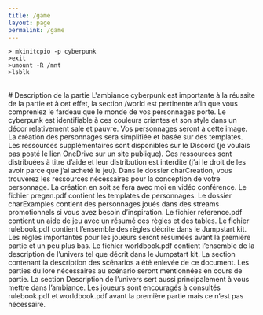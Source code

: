 ```yaml
---
title: /game
layout: page
permalink: /game
---
```


```
> mkinitcpio -p cyberpunk
>exit
>umount -R /mnt
>lsblk
```
<br />
# Description de la partie
L'ambiance cyberpunk est importante à la réussite de la partie et à cet effet, la section /world est pertinente afin que vous compreniez le fardeau que le monde de vos personnages porte. Le cyberpunk est identifiable à ces couleurs criantes et son style dans un décor relativement sale et pauvre. Vos personnages seront à cette image. La création des personnages sera simplifiée et basée sur des templates. Les ressources supplémentaires sont disponibles sur le Discord (je voulais pas posté le lien OneDrive sur un site publique).
Ces ressources sont distribuées à titre d’aide et leur distribution est interdite (j’ai le droit de les avoir parce que j’ai acheté le jeu).
Dans le dossier charCreation, vous trouverez les ressources nécessaires pour la conception de votre personnage. La création en soit se fera avec moi en vidéo conférence. Le fichier pregen.pdf contient les templates de personnages. Le dossier charExamples contient des personnages joués dans des streams promotionnels si vous avez besoin d’inspiration.
Le fichier reference.pdf contient un aide de jeu avec un résumé des règles et des tables.
Le fichier rulebook.pdf contient l’ensemble des règles décrite dans le Jumpstart kit. Les règles importantes pour les joueurs seront résumées avant la première partie et un peu plus bas.
Le fichier worldbook.pdf contient l’ensemble de la description de l’univers tel que décrit dans le Jumpstart kit. La section contenant la description des scénarios a été enlevée de ce document. Les parties du lore nécessaires au scénario seront mentionnées en cours de partie. La section Description de l’univers sert aussi principalement à vous mettre dans l’ambiance.
Les joueurs sont encouragés à consultés rulebook.pdf et worldbook.pdf avant la première partie mais ce n’est pas nécessaire.

